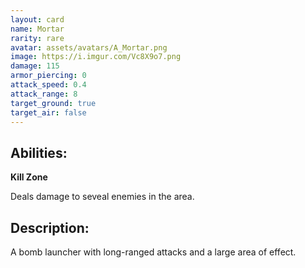 ```yaml
---
layout: card
name: Mortar
rarity: rare
avatar: assets/avatars/A_Mortar.png
image: https://i.imgur.com/Vc8X9o7.png
damage: 115
armor_piercing: 0
attack_speed: 0.4
attack_range: 8
target_ground: true
target_air: false
---
```


## Abilities:

**Kill Zone**

Deals damage to seveal enemies in the area.

## Description:

A bomb launcher with long-ranged attacks and a large area of effect.